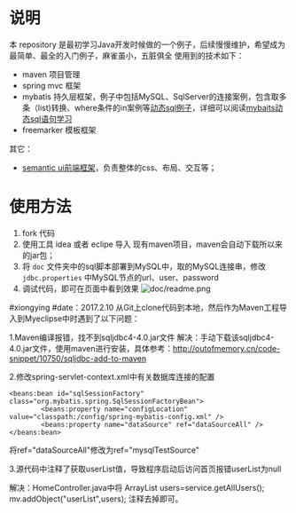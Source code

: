 # 说明
本 repository 是最初学习Java开发时候做的一个例子，后续慢慢维护，希望成为最简单、最全的入门例子，麻雀虽小，五脏俱全
使用到的技术如下：

- maven 项目管理
- spring mvc 框架
- mybatis 持久层框架，例子中包括MySQL、SqlServer的连接案例，包含取多条（list)转换、where条件的in案例等[动态sql例子](https://mybatis.github.io/mybatis-3/zh/dynamic-sql.html)，详细可以阅读[mybaits动态sql语句学习](http://limingnihao.iteye.com/blog/782190)
- freemarker 模板框架

其它：
- [semantic ui前端框架](http://www.semantic-ui.com/)，负责整体的css、布局、交互等；

# 使用方法
1. fork 代码
2. 使用工具 idea 或者 eclipe 导入 现有maven项目，maven会自动下载所以来的jar包；
3. 将 `doc` 文件夹中的sql脚本部署到MySQL中，取的MySQL连接串，修改 `jdbc.properties` 中MySQL节点的url、user、password
4. 调试代码，即可在页面中看到效果
![doc/readme.png](doc/readme.png)



#xiongying
#date：2017.2.10
从Git上clone代码到本地，然后作为Maven工程导入到Myeclipse中时遇到了以下问题：

1.Maven编译报错，找不到sqljdbc4-4.0.jar文件
解决：手动下载该sqljdbc4-4.0.jar文件，使用maven进行安装，具体参考：http://outofmemory.cn/code-snippet/10750/sqljdbc-add-to-maven

2.修改spring-servlet-context.xml中有关数据库连接的配置
```
<beans:bean id="sqlSessionFactory" class="org.mybatis.spring.SqlSessionFactoryBean">
        <beans:property name="configLocation" value="classpath:/config/spring-mybatis-config.xml" />
        <beans:property name="dataSource" ref="dataSourceAll" />
</beans:bean>
```
将ref="dataSourceAll"修改为ref="mysqlTestSource"

3.源代码中注释了获取userList值，导致程序启动后访问首页报错userList为null

解决：HomeController.java中将 
ArrayList<User> users=service.getAllUsers();
mv.addObject("userList",users);
注释去掉即可。
